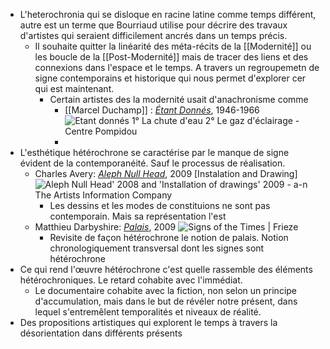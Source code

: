 - L'heterochronia qui se disloque en racine latine comme temps différent, autre est un terme que Bourriaud utilise pour décrire des travaux d'artistes qui seraient difficilement ancrés dans un temps précis.
	- Il souhaite quitter la linéarité des méta-récits de la [[Modernité]] ou les boucle de la [[Post-Modernité]] mais de tracer des liens et des connexions dans l'espace et le temps. A travers un regroupemetn de signe contemporains et historique qui nous permet d'explorer cer qui est maintenant.
		- Certain artistes des la modernité usait d'anachronisme comme
			- [[Marcel Duchamp]] : [*Étant Donnés*](https://www.centrepompidou.fr/fr/ressources/oeuvre/c9nb5L5), 1946-1966 ![Etant donnés 1° La chute d'eau 2° Le gaz d'éclairage - Centre Pompidou](https://www.centrepompidou.fr/media/picture/65/9d/659d1ebf08bd5e289f8be642b2ec02a5/thumb_large.jpg)
			-
- L'esthétique hétérochrone se caractérise par le manque de signe évident de la contemporanéité. Sauf le processus de réalisation.
	- Charles Avery: [*Aleph Null Head*](https://www.a-n.co.uk/media/521415/), 2009 [Instalation and Drawing] ![Aleph Null Head' 2008 and 'Installation of drawings' 2009 - a-n The Artists  Information Company](https://static.a-n.co.uk/wp-content/uploads/2009/04/521415.jpg)
		- Les dessins et les modes de constituions ne sont pas contemporain. Mais sa représentation l'est
	- Matthieu Darbyshire: [*Palais*](https://www.frieze.com/article/signs-times), 2009 ![Signs of the Times | Frieze](https://static.frieze.com/files/inline-images/editorial-articles-darbyshire2.jpeg)
		- Revisite de façon hétérochrone le notion de palais. Notion chronologiquement transversal dont les signes sont hétérochrone
- Ce qui rend l'œuvre hétérochrone c'est quelle rassemble des éléments hétérochroniques. Le retard cohabite avec l'immédiat.
	- Le documentaire cohabite avec la fiction, non selon un principe d'accumulation, mais dans le but de révéler notre présent, dans lequel s'entremêlent temporalités et niveaux de réalité.
- Des propositions artistiques qui explorent le temps à travers la désorientation dans différents présents